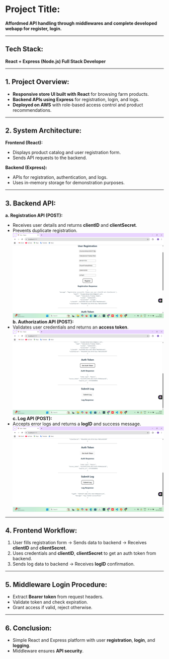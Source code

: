 # **Project Title:**  
**Affordmed API handling through middlewares and complete developed webapp for register, login.**

---

## **Tech Stack:**  
**React + Express (Node.js) Full Stack Developer**

---

## **1. Project Overview:**  
- **Responsive store UI built with React** for browsing farm products.  
- **Backend APIs using Express** for registration, login, and logs.  
- **Deployed on AWS** with role-based access control and product recommendations.

---

## **2. System Architecture:**  

**Frontend (React):**  
- Displays product catalog and user registration form.  
- Sends API requests to the backend.

**Backend (Express):**  
- APIs for registration, authentication, and logs.  
- Uses in-memory storage for demonstration purposes.

---

## **3. Backend API:**  

**a. Registration API (POST):**  
- Receives user details and returns **clientID** and **clientSecret**.  
- Prevents duplicate registration.
![Auth](task_completed_photos/a1.png)
**b. Authorization API (POST):**  
- Validates user credentials and returns an **access token**.
![Register](task_completed_photos/a2.png)
**c. Log API (POST):**  
- Accepts error logs and returns a **logID** and success message.
![Register](task_completed_photos/a3.png)
---

## **4. Frontend Workflow:**  
1. User fills registration form → Sends data to backend → Receives **clientID** and **clientSecret**.  
2. Uses credentials and **clientID**, **clientSecret** to get an auth token from backend.  
3. Sends log data to backend → Receives **logID** confirmation.

---

## **5. Middleware Login Procedure:**  
- Extract **Bearer token** from request headers.  
- Validate token and check expiration.  
- Grant access if valid, reject otherwise.

---

## **6. Conclusion:**  
- Simple React and Express platform with user **registration**, **login**, and **logging**.  
- Middleware ensures **API security**.
